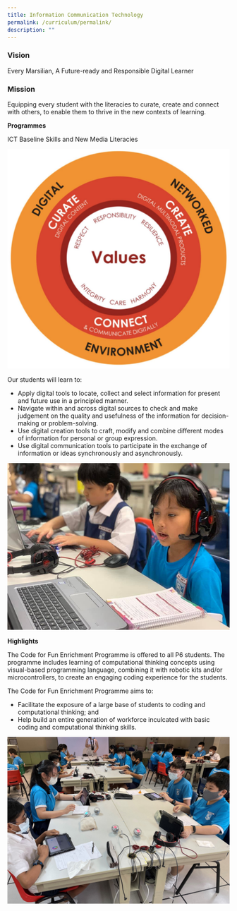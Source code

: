 ```yaml
---
title: Information Communication Technology
permalink: /curriculum/permalink/
description: ""
---
```

### **Vision**

Every Marsilian, A Future-ready and Responsible Digital Learner

  

### **Mission**

Equipping every student with the literacies to curate, create and connect with others, to enable them to thrive in the new contexts of learning.

  

**Programmes**

ICT Baseline Skills and New Media Literacies

![](/images/Info%20Comm%20Tech.jpeg)

Our students will learn to:

*   Apply digital tools to locate, collect and select information for present and future use in a principled manner.
*   Navigate within and across digital sources to check and make judgement on the quality and usefulness of the information for decision-making or problem-solving.
*   Use digital creation tools to craft, modify and combine different modes of information for personal or group expression.
*   Use digital communication tools to participate in the exchange of information or ideas synchronously and asynchronously.

![](/images/ict%202.jpg)

**Highlights**

The Code for Fun Enrichment Programme is offered to all P6 students. The programme includes learning of computational thinking concepts using visual-based programming language, combining it with robotic kits and/or microcontrollers, to create an engaging coding experience for the students.

The Code for Fun Enrichment Programme aims to:

*   Facilitate the exposure of a large base of students to coding and computational thinking; and
*   Help build an entire generation of workforce inculcated with basic coding and computational thinking skills.

![](/images/ict%203.jpg)